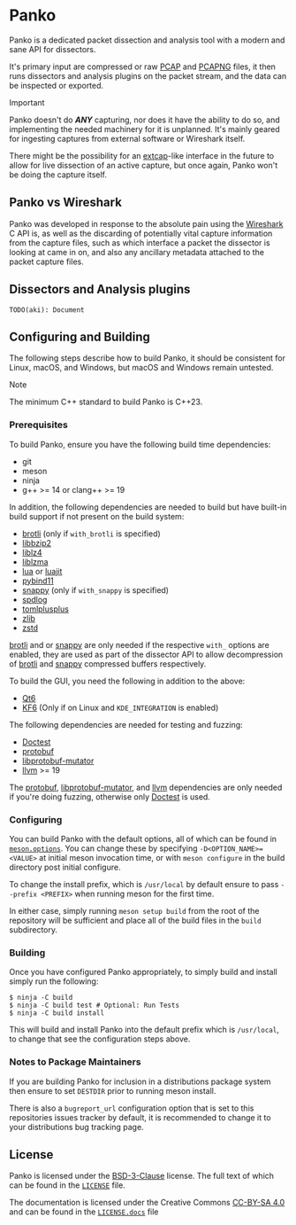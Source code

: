 # Panko

Panko is a dedicated packet dissection and analysis tool with a modern and sane API for dissectors.

It's primary input are compressed or raw [PCAP] and [PCAPNG] files, it then runs dissectors and analysis plugins on the packet stream, and the data can be inspected or exported.

> [!IMPORTANT]
> Panko doesn't do ***ANY*** capturing, nor does it have the ability to do so, and implementing the
> needed machinery for it is unplanned. It's mainly geared for ingesting captures from external
> software or Wireshark itself.
>
> There might be the possibility for an [extcap]-like interface in the future to allow for live
> dissection of an active capture, but once again, Panko won't be doing the capture itself.

## Panko vs Wireshark

Panko was developed in response to the absolute pain using the [Wireshark] C API is, as well as the discarding of potentially vital capture information from the capture files, such as which interface a packet the dissector is looking at came in on, and also any ancillary metadata attached to the packet capture files.

## Dissectors and Analysis plugins

```
TODO(aki): Document
```

## Configuring and Building

The following steps describe how to build Panko, it should be consistent for Linux, macOS, and Windows, but macOS and Windows remain untested.

> [!NOTE]
> The minimum C++ standard to build Panko is C++23.

### Prerequisites

To build Panko, ensure you have the following build time dependencies:

* git
* meson
* ninja
* g++ >= 14 or clang++ >= 19

In addition, the following dependencies are needed to build but have built-in build support if not present on the build system:

* [brotli] (only if `with_brotli` is specified)
* [libbzip2]
* [liblz4]
* [liblzma]
* [lua] or [luajit]
* [pybind11]
* [snappy] (only if `with_snappy` is specified)
* [spdlog]
* [tomlplusplus]
* [zlib]
* [zstd]

[brotli] and or [snappy] are only needed if the respective `with_` options are enabled, they are used as part of the dissector API to allow decompression of [brotli] and [snappy] compressed buffers respectively.

To build the GUI, you need the following in addition to the above:

* [Qt6]
* [KF6] (Only if on Linux and `KDE_INTEGRATION` is enabled)

The following dependencies are needed for testing and fuzzing:

* [Doctest]
* [protobuf]
* [libprotobuf-mutator]
* [llvm] >= 19

The [protobuf], [libprotobuf-mutator], and [llvm] dependencies are only needed if you're doing fuzzing, otherwise only [Doctest] is used.

### Configuring

You can build Panko with the default options, all of which can be found in [`meson.options`]. You can change these by specifying `-D<OPTION_NAME>=<VALUE>` at initial meson invocation time, or with `meson configure` in the build directory post initial configure.

To change the install prefix, which is `/usr/local` by default ensure to pass `--prefix <PREFIX>` when running meson for the first time.

In either case, simply running `meson setup build` from the root of the repository will be sufficient and place all of the build files in the `build` subdirectory.

### Building

Once you have configured Panko appropriately, to simply build and install simply run the following:

```
$ ninja -C build
$ ninja -C build test # Optional: Run Tests
$ ninja -C build install
```

This will build and install Panko into the default prefix which is `/usr/local`, to change that see the configuration steps above.

### Notes to Package Maintainers

If you are building Panko for inclusion in a distributions package system then ensure to set `DESTDIR` prior to running meson install.

There is also a `bugreport_url` configuration option that is set to this repositories issues tracker by default, it is recommended to change it to your distributions bug tracking page.

## License

Panko is licensed under the [BSD-3-Clause] license. The full text of which can be found in the [`LICENSE`] file.

The documentation is licensed under the Creative Commons [CC-BY-SA 4.0] and can be found in the [`LICENSE.docs`] file

[PCAP]: https://ietf-opsawg-wg.github.io/draft-ietf-opsawg-pcap/draft-ietf-opsawg-pcap.html
[PCAPNG]: https://ietf-opsawg-wg.github.io/draft-ietf-opsawg-pcap/draft-ietf-opsawg-pcapng.html
[extcap]: https://www.wireshark.org/docs/wsdg_html_chunked/ChCaptureExtcap.html
[Wireshark]: https://gitlab.com/wireshark/wireshark
[brotli]: https://github.com/google/brotli
[libbzip2]: https://www.sourceware.org/bzip2/
[liblz4]: https://github.com/lz4/lz4
[liblzma]: https://github.com/tukaani-project/xz
[lua]: https://www.lua.org/
[luajit]: https://luajit.org/
[pybind11]: https://github.com/pybind/pybind11
[snappy]: https://github.com/google/snappy
[spdlog]: https://github.com/gabime/spdlog
[tomlplusplus]: https://github.com/marzer/tomlplusplus
[zlib]: https://www.zlib.net/
[zstd]: https://github.com/facebook/zstd
[Qt6]: https://www.qt.io/product/qt6
[KF6]: https://develop.kde.org/products/frameworks/
[Doctest]: https://github.com/doctest/doctest
[protobuf]: https://github.com/protocolbuffers/protobuf
[libprotobuf-mutator]: https://github.com/google/libprotobuf-mutator
[llvm]: https://llvm.org/
[`meson.options`]: ./meson.options
[BSD-3-Clause]: https://spdx.org/licenses/BSD-3-Clause.htm
[`LICENSE`]: ./LICENSE.md
[CC-BY-SA 4.0]: https://creativecommons.org/licenses/by-sa/4.0/
[`LICENSE.docs`]: ./LICENSE.docs
